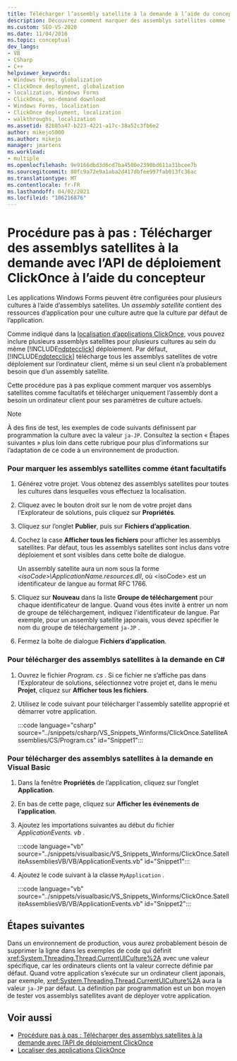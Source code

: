 ```yaml
---
title: Télécharger l’assembly satellite à la demande à l’aide du concepteur ClickOnce
description: Découvrez comment marquer des assemblys satellites comme facultatifs à l’aide du concepteur et télécharger uniquement l’assembly dont a besoin un ordinateur client pour ses paramètres de culture actuels.
ms.custom: SEO-VS-2020
ms.date: 11/04/2016
ms.topic: conceptual
dev_langs:
- VB
- CSharp
- C++
helpviewer_keywords:
- Windows Forms, globalization
- ClickOnce deployment, globalization
- localization, Windows Forms
- ClickOnce, on-demand download
- Windows Forms, localization
- ClickOnce deployment, localization
- walkthroughs, localization
ms.assetid: 82b85a47-b223-4221-a17c-38a52c3fb6e2
author: mikejo5000
ms.author: mikejo
manager: jmartens
ms.workload:
- multiple
ms.openlocfilehash: 9e9166dbd3d6cd7ba4500e2390bd611a31bcee7b
ms.sourcegitcommit: 80fc9a72e9a1aba2d417dbfee997fab013fc36ac
ms.translationtype: MT
ms.contentlocale: fr-FR
ms.lasthandoff: 04/02/2021
ms.locfileid: "106216876"
---
```

# <a name="walkthrough-download-satellite-assemblies-on-demand-with-the-clickonce-deployment-api-using-the-designer"></a>Procédure pas à pas : Télécharger des assemblys satellites à la demande avec l’API de déploiement ClickOnce à l’aide du concepteur
Les applications Windows Forms peuvent être configurées pour plusieurs cultures à l’aide d’assemblys satellites. Un *assembly satellite* contient des ressources d’application pour une culture autre que la culture par défaut de l’application.

 Comme indiqué dans la [localisation d’applications ClickOnce](../deployment/localizing-clickonce-applications.md), vous pouvez inclure plusieurs assemblys satellites pour plusieurs cultures au sein du même [!INCLUDE[ndptecclick](../deployment/includes/ndptecclick_md.md)] déploiement. Par défaut, [!INCLUDE[ndptecclick](../deployment/includes/ndptecclick_md.md)] télécharge tous les assemblys satellites de votre déploiement sur l’ordinateur client, même si un seul client n’a probablement besoin que d’un assembly satellite.

 Cette procédure pas à pas explique comment marquer vos assemblys satellites comme facultatifs et télécharger uniquement l’assembly dont a besoin un ordinateur client pour ses paramètres de culture actuels.

> [!NOTE]
> À des fins de test, les exemples de code suivants définissent par programmation la culture avec la valeur `ja-JP`. Consultez la section « Étapes suivantes » plus loin dans cette rubrique pour plus d’informations sur l’adaptation de ce code à un environnement de production.

### <a name="to-mark-satellite-assemblies-as-optional"></a>Pour marquer les assemblys satellites comme étant facultatifs

1. Générez votre projet. Vous obtenez des assemblys satellites pour toutes les cultures dans lesquelles vous effectuez la localisation.

2. Cliquez avec le bouton droit sur le nom de votre projet dans l’Explorateur de solutions, puis cliquez sur **Propriétés**.

3. Cliquez sur l’onglet **Publier**, puis sur **Fichiers d’application**.

4. Cochez la case **Afficher tous les fichiers** pour afficher les assemblys satellites. Par défaut, tous les assemblys satellites sont inclus dans votre déploiement et sont visibles dans cette boîte de dialogue.

     Un assembly satellite aura un nom sous la forme *\<isoCode>\ApplicationName.resources.dll*, où \<isoCode> est un identificateur de langue au format RFC 1766.

5. Cliquez sur **Nouveau** dans la liste **Groupe de téléchargement** pour chaque identificateur de langue. Quand vous êtes invité à entrer un nom de groupe de téléchargement, indiquez l'identificateur de langue. Par exemple, pour un assembly satellite japonais, vous devez spécifier le nom du groupe de téléchargement `ja-JP` .

6. Fermez la boîte de dialogue **Fichiers d’application**.

### <a name="to-download-satellite-assemblies-on-demand-in-c"></a>Pour télécharger des assemblys satellites à la demande en C\#

1. Ouvrez le fichier *Program. cs* . Si ce fichier ne s’affiche pas dans l’Explorateur de solutions, sélectionnez votre projet et, dans le menu **Projet**, cliquez sur **Afficher tous les fichiers**.

2. Utilisez le code suivant pour télécharger l'assembly satellite approprié et démarrer votre application.

     :::code language="csharp" source="../snippets/csharp/VS_Snippets_Winforms/ClickOnce.SatelliteAssemblies/CS/Program.cs" id="Snippet1":::

### <a name="to-download-satellite-assemblies-on-demand-in-visual-basic"></a>Pour télécharger des assemblys satellites à la demande en Visual Basic

1. Dans la fenêtre **Propriétés** de l’application, cliquez sur l’onglet **Application**.

2. En bas de cette page, cliquez sur **Afficher les événements de l’application**.

3. Ajoutez les importations suivantes au début du fichier *ApplicationEvents. vb* .

     :::code language="vb" source="../snippets/visualbasic/VS_Snippets_Winforms/ClickOnce.SatelliteAssembliesVB/VB/ApplicationEvents.vb" id="Snippet1":::

4. Ajoutez le code suivant à la classe `MyApplication` .

     :::code language="vb" source="../snippets/visualbasic/VS_Snippets_Winforms/ClickOnce.SatelliteAssembliesVB/VB/ApplicationEvents.vb" id="Snippet2":::

## <a name="next-steps"></a>Étapes suivantes
 Dans un environnement de production, vous aurez probablement besoin de supprimer la ligne dans les exemples de code qui définit <xref:System.Threading.Thread.CurrentUICulture%2A> avec une valeur spécifique, car les ordinateurs clients ont la valeur correcte définie par défaut. Quand votre application s’exécute sur un ordinateur client japonais, par exemple, <xref:System.Threading.Thread.CurrentUICulture%2A> aura la valeur `ja-JP` par défaut. La définition par programmation est un bon moyen de tester vos assemblys satellites avant de déployer votre application.

## <a name="see-also"></a>Voir aussi
- [Procédure pas à pas : Télécharger des assemblys satellites à la demande avec l’API de déploiement ClickOnce](../deployment/walkthrough-downloading-satellite-assemblies-on-demand-with-the-clickonce-deployment-api.md)
- [Localiser des applications ClickOnce](../deployment/localizing-clickonce-applications.md)
